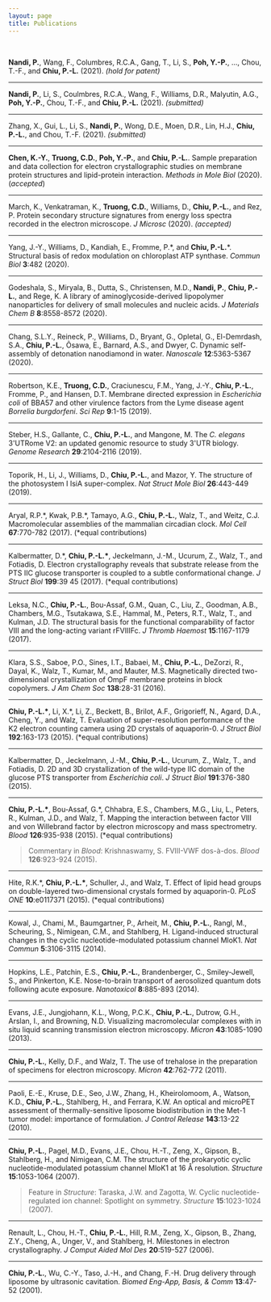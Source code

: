 ```yaml
---
layout: page
title: Publications
---
```

<br>

__Nandi, P.__, Wang, F., Columbres, R.C.A., Gang, T., Li, S., __Poh, Y.-P.__, ..., Chou, T.-F., and __Chiu, P.-L.__ (2021). *(hold for patent)*

-----

__Nandi, P.__, Li, S., Coulmbres, R.C.A., Wang, F., Williams, D.R., Malyutin, A.G., __Poh, Y.-P.__, Chou, T.-F., and **Chiu, P.-L.** (2021). *(submitted)*

-----

Zhang, X., Gui, L., Li, S., __Nandi, P.__, Wong, D.E., Moen, D.R., Lin, H.J., **Chiu, P.-L.**, and Chou, T.-F. (2021). *(submitted)*

-----

__Chen, K.-Y.__, __Truong, C.D.__, __Poh, Y.-P.__, and **Chiu, P.-L.**. Sample preparation and data collection for electron crystallographic studies on membrane protein structures and lipid-protein interaction. *Methods in Mole Biol* (2020). (*accepted*)

-----

March, K., Venkatraman, K., __Truong, C.D.__, Williams, D., __Chiu, P.-L.__, and Rez, P. Protein secondary structure signatures from energy loss spectra recorded in the electron microscope. *J Microsc* (2020). *(accepted)*

-----

Yang, J.-Y., Williams, D., Kandiah, E., Fromme, P.\*, and **Chiu, P.-L.**\*. Structural basis of redox modulation on chloroplast ATP synthase. *Commun Biol* **3**:482 (2020). 

-----

Godeshala, S., Miryala, B., Dutta, S., Christensen, M.D., __Nandi, P.__, __Chiu, P.-L.__, and Rege, K. A library of aminoglycoside-derived lipopolymer nanoparticles for delivery of small molecules and nucleic acids. *J Materials Chem B* **8**:8558-8572 (2020). 

-----

Chang, S.L.Y., Reineck, P., Williams, D., Bryant, G., Opletal, G., El-Demrdash, S.A., **Chiu, P.-L.**, Õsawa, E., Barnard, A.S., and Dwyer, C. Dynamic self-assembly of detonation nanodiamond in water. *Nanoscale* **12**:5363-5367 (2020).  

-----

Robertson, K.E., __Truong, C.D.__, Craciunescu, F.M., Yang, J.-Y., **Chiu, P.-L.**, Fromme, P., and Hansen, D.T. Membrane directed expression in *Escherichia coli* of BBA57 and other virulence factors from the Lyme disease agent *Borrelia burgdorfeni*. *Sci Rep* **9**:1-15 (2019).  

-----

Steber, H.S., Gallante, C., **Chiu, P.-L.**, and Mangone, M. The *C. elegans* 3'UTRome V2: an updated genomic resource to study 3'UTR biology. *Genome Research* **29**:2104-2116 (2019).

-----

Toporik, H., Li, J., Williams, D., **Chiu, P.-L.**, and Mazor, Y. The structure of the photosystem I IsiA super-complex. *Nat Struct Mole Biol* **26**:443-449 (2019). 

-----

Aryal, R.P.\*, Kwak, P.B.\*, Tamayo, A.G., **Chiu, P.-L.**, Walz, T., and Weitz, C.J. Macromolecular assemblies of the mammalian circadian clock. *Mol Cell* **67**:770-782 (2017). (*equal contributions)

-----

Kalbermatter, D.\*, **Chiu, P.-L.\***, Jeckelmann, J.-M., Ucurum, Z., Walz, T., and Fotiadis, D. Electron crystallography reveals that substrate release from the PTS IIC glucose transporter is coupled to a subtle conformational change. *J Struct Biol* **199**:39 45 (2017). (\*equal contributions)

-----

Leksa, N.C., **Chiu, P.-L.**, Bou-Assaf, G.M., Quan, C., Liu, Z., Goodman, A.B., Chambers, M.G., Tsutakawa, S.E., Hammal, M., Peters, R.T., Walz, T., and Kulman, J.D. The structural basis for the functional comparability of factor VIII and the long-acting variant rFVIIIFc. *J Thromb Haemost* **15**:1167-1179 (2017). 

-----

Klara, S.S., Saboe, P.O., Sines, I.T., Babaei, M., **Chiu, P.-L.**, DeZorzi, R., Dayal, K., Walz, T., Kumar, M., and Mauter, M.S. Magnetically directed two-dimensional crystallization of OmpF membrane proteins in block copolymers. *J Am Chem Soc* **138**:28-31 (2016).

-----

**Chiu, P.-L.\***, Li, X.\*, Li, Z., Beckett, B., Brilot, A.F., Grigorieff, N., Agard, D.A., Cheng, Y., and Walz, T. Evaluation of super-resolution performance of the K2 electron counting camera using 2D crystals of aquaporin-0. *J Struct Biol* **192**:163-173 (2015). (\*equal contributions) 

-----

Kalbermatter, D., Jeckelmann, J.-M., **Chiu, P.-L.**, Ucurum, Z., Walz, T., and Fotiadis, D. 2D and 3D crystallization of the wild-type IIC domain of the glucose PTS transporter from *Escherichia coli*. *J Struct Biol* **191**:376-380 (2015). 

-----

**Chiu, P.-L.\***, Bou-Assaf, G.\*, Chhabra, E.S., Chambers, M.G., Liu, L., Peters, R., Kulman, J.D., and Walz, T. Mapping the interaction between factor VIII and von Willebrand factor by electron microscopy and mass spectrometry. *Blood* **126**:935-938 (2015). (\*equal contributions) <br>

> Commentary in *Blood*: Krishnaswamy, S. FVIII-VWF dos-à-dos. *Blood* **126**:923-924 (2015). 

-----

Hite, R.K.\*, **Chiu, P.-L.\***, Schuller, J., and Walz, T. Effect of lipid head groups on double-layered two-dimensional crystals formed by aquaporin-0. *PLoS ONE* **10**:e0117371 (2015). (\*equal contributions) 

-----

Kowal, J., Chami, M., Baumgartner, P., Arheit, M., **Chiu, P.-L.**, Rangl, M., Scheuring, S., Nimigean, C.M., and Stahlberg, H. Ligand-induced structural changes in the cyclic nucleotide-modulated potassium channel MloK1. *Nat Commun* **5**:3106-3115 (2014). 

-----

Hopkins, L.E., Patchin, E.S., **Chiu, P.-L.**, Brandenberger, C., Smiley-Jewell, S., and Pinkerton, K.E. Nose-to-brain transport of aerosolized quantum dots following acute exposure. *Nanotoxicol* **8**:885-893 (2014). 

-----

Evans, J.E., Jungjohann, K.L., Wong, P.C.K., **Chiu, P.-L.**, Dutrow, G.H., Arslan, I., and Browning, N.D. Visualizing macromolecular complexes with in situ liquid scanning transmission electron microscopy. *Micron* **43**:1085-1090 (2013).

-----

**Chiu, P.-L.**, Kelly, D.F., and Walz, T. The use of trehalose in the preparation of specimens for electron microscopy. *Micron* **42**:762-772 (2011). 

-----

Paoli, E.-E., Kruse, D.E., Seo, J.W., Zhang, H., Kheirolomoom, A., Watson, K.D., **Chiu, P.-L.**, Stahlberg, H., and Ferrara, K.W. An optical and microPET assessment of thermally-sensitive liposome biodistribution in the Met-1 tumor model: importance of formulation. *J Control Release* **143**:13-22 (2010). 

-----

**Chiu, P.-L.**, Pagel, M.D., Evans, J.E., Chou, H.-T., Zeng, X., Gipson, B., Stahlberg, H., and Nimigean, C.M. The structure of the prokaryotic cyclic nucleotide-modulated potassium channel MloK1 at 16 Å resolution. *Structure* **15**:1053-1064 (2007). <br>

> Feature in *Structure*: Taraska, J.W. and Zagotta, W. Cyclic nucleotide-regulated ion channel: Spotlight on symmetry. *Structure* **15**:1023-1024 (2007). 

-----

Renault, L., Chou, H.-T., **Chiu, P.-L.**, Hill, R.M., Zeng, X., Gipson, B., Zhang, Z.Y., Cheng, A., Unger, V., and Stahlberg, H.  Milestones in electron crystallography. *J Comput Aided Mol Des* **20**:519-527 (2006). 

-----

**Chiu, P.-L.**, Wu, C.-Y., Taso, J.-H., and Chang, F.-H. Drug delivery through liposome by ultrasonic cavitation. *Biomed Eng-App, Basis, & Comm* **13**:47-52 (2001).   
